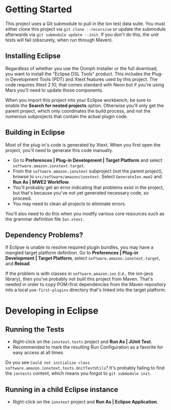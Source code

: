 # Getting Started

This project uses a Git submodule to pull in the Ion test data suite.
You must either clone this project via `git clone --recursive` or update
the submodule afterwards via `git submodule update --init`. If you don't
do this, the unit tests will fail (obscurely, when run through Maven).

## Installing Eclipse

Regardless of whether you use the Oomph installer or the full download, you
want to install the "Eclipse DSL Tools" product. This includes the Plug-in
Development Tools (PDT) and Xtext features used by this project. The code
requires Xtext 2.10; that comes standard with Neon but if you're using Mars
you'll need to update those components.

When you import this project into your Eclipse workbench, be sure to enable
the **Search for nested projects** option.  Otherwise you'll only get the
parent project, which only coordinates the build process, and not the numerous
subprojects that contain the actual plugin code.

## Building in Eclipse

Most of the plug-in's code is generated by Xtext. When you first open the
project, you'll need to generate this code manually.

  * Go to **Preferences | Plug-in Development | Target Platform** and select
    `software.amazon.ionxtext.target`.
  * From the `software.amazon.ionxtext` subproject (not the parent project),
    browse to `src/software/amazon/ionxtext`. Select `GenerateIon.mwe2`
    and **Run As | MWE2 Workflow**.
  * You'll probably get an error indicating that problems exist in the project,
    but that's because you've not yet generated necessary code, so proceed.
  * You may need to clean all projects to eliminate errors.

You'll also need to do this when you modify various core resources such as the
grammar definition file `Ion.xtext`.

## Dependency Problems?

If Eclipse is unable to resolve required plugin bundles, you may have a mangled
target platform definition. Go to
**Preferences | Plug-in Development | Target Platform**, select
`software.amazon.ionxtext.target`, and **Reload**.

If the problem is with classes in `software.amazon.ion` (_i.e._, the ion-java
library), then you've probably not built this project from Maven. That's needed
in order to copy POM-first dependencies from the Maven repository into a local
`pom-first-plugins` directory that's linked into the target platform.

# Developing in Eclipse

## Running the Tests

  * Right-click on the `ionxtext.tests` project and **Run As | JUnit Test**.
  * Recommended to mark the resulting Run Configuration as a favorite for easy
    access at all times.

Do you see `Could not initialize class software.amazon.ionxtext.tests.UnitTestUtils`?
It's probably failing to find the `iontests` content, which means you forgot
to `git submodule init`.

## Running in a child Eclipse instance

  * Right-click on the `ionxtext` project and **Run As | Eclipse Application**.
